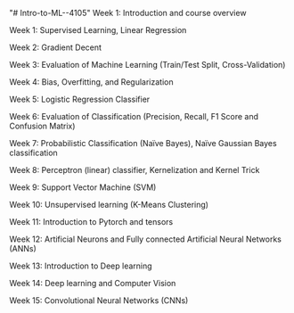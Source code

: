 "# Intro-to-ML--4105" 
Week 1: Introduction and course overview

Week 1: Supervised Learning, Linear Regression

Week 2: Gradient Decent

Week 3: Evaluation of Machine Learning (Train/Test Split, Cross-Validation)

Week 4: Bias, Overfitting, and Regularization

Week 5: Logistic Regression Classifier

Week 6: Evaluation of Classification (Precision, Recall, F1 Score and Confusion Matrix)

Week 7: Probabilistic Classification (Naïve Bayes), Naïve Gaussian Bayes classification

Week 8: Perceptron (linear) classifier, Kernelization and Kernel Trick

Week 9: Support Vector Machine (SVM)

Week 10: Unsupervised learning (K-Means Clustering)

Week 11: Introduction to Pytorch and tensors

Week 12: Artificial Neurons and Fully connected Artificial Neural Networks (ANNs)

Week 13: Introduction to Deep learning

Week 14: Deep learning and Computer Vision

Week 15: Convolutional Neural Networks (CNNs)
